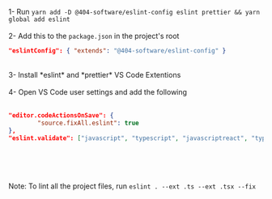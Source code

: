 1- Run 
```yarn add -D @404-software/eslint-config eslint prettier && yarn global add eslint```
</br>
</br>
2- Add this to the `package.json` in the project's root 
```json
"eslintConfig": { "extends": "@404-software/eslint-config" }
```
</br>
3- Install *eslint* and *prettier* VS Code Extentions
</br>
</br>
4- Open VS Code user settings and add the following
</br>
</br>

```json
"editor.codeActionsOnSave": {
		"source.fixAll.eslint": true
},
"eslint.validate": ["javascript", "typescript", "javascriptreact", "typescriptreact"]
```

</br>
</br>
</br>

Note: To lint all the project files, run `eslint . --ext .ts --ext .tsx --fix`
